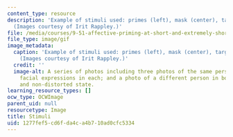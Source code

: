 ```yaml
---
content_type: resource
description: 'Example of stimuli used: primes (left), mask (center), target (right).
  (Images courtesy of Irit Rappley.)'
file: /media/courses/9-51-affective-priming-at-short-and-extremely-short-exposures-spring-2003/1277fef5cd6fda4ca4b710ad0cfc5334_9-51s03.gif
file_type: image/gif
image_metadata:
  caption: 'Example of stimuli used: primes (left), mask (center), target (right).
    (Images courtesy of Irit Rappley.)'
  credit: ''
  image-alt: A series of photos including three photos of the same person with different
    facial expressions in each; and a photo of a different person in both a distorted
    and non-distorted state.
learning_resource_types: []
ocw_type: OCWImage
parent_uid: null
resourcetype: Image
title: Stimuli
uid: 1277fef5-cd6f-da4c-a4b7-10ad0cfc5334
---
```


